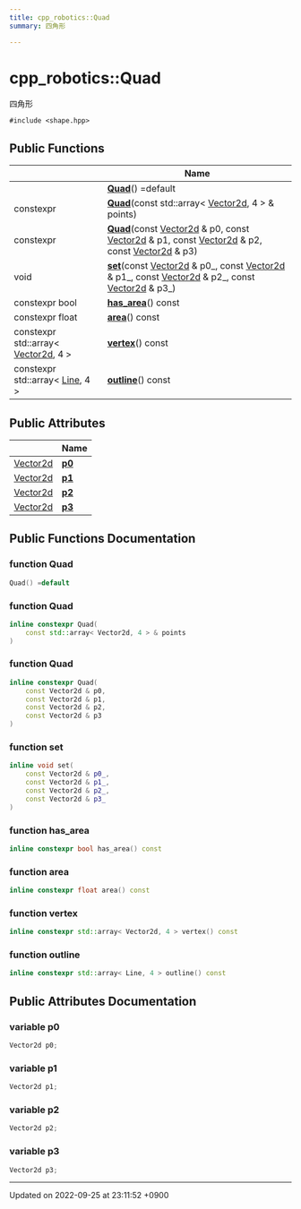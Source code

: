 ```yaml
---
title: cpp_robotics::Quad
summary: 四角形 

---
```


# cpp_robotics::Quad



四角形 


`#include <shape.hpp>`

## Public Functions

|                | Name           |
| -------------- | -------------- |
| | **[Quad](/cpp_robotics_core/doxybook/Classes/structcpp__robotics_1_1Quad/#function-quad)**() =default |
| constexpr | **[Quad](/cpp_robotics_core/doxybook/Classes/structcpp__robotics_1_1Quad/#function-quad)**(const std::array< [Vector2d](/cpp_robotics_core/doxybook/Namespaces/namespacecpp__robotics/#using-vector2d), 4 > & points) |
| constexpr | **[Quad](/cpp_robotics_core/doxybook/Classes/structcpp__robotics_1_1Quad/#function-quad)**(const [Vector2d](/cpp_robotics_core/doxybook/Namespaces/namespacecpp__robotics/#using-vector2d) & p0, const [Vector2d](/cpp_robotics_core/doxybook/Namespaces/namespacecpp__robotics/#using-vector2d) & p1, const [Vector2d](/cpp_robotics_core/doxybook/Namespaces/namespacecpp__robotics/#using-vector2d) & p2, const [Vector2d](/cpp_robotics_core/doxybook/Namespaces/namespacecpp__robotics/#using-vector2d) & p3) |
| void | **[set](/cpp_robotics_core/doxybook/Classes/structcpp__robotics_1_1Quad/#function-set)**(const [Vector2d](/cpp_robotics_core/doxybook/Namespaces/namespacecpp__robotics/#using-vector2d) & p0_, const [Vector2d](/cpp_robotics_core/doxybook/Namespaces/namespacecpp__robotics/#using-vector2d) & p1_, const [Vector2d](/cpp_robotics_core/doxybook/Namespaces/namespacecpp__robotics/#using-vector2d) & p2_, const [Vector2d](/cpp_robotics_core/doxybook/Namespaces/namespacecpp__robotics/#using-vector2d) & p3_) |
| constexpr bool | **[has_area](/cpp_robotics_core/doxybook/Classes/structcpp__robotics_1_1Quad/#function-has-area)**() const |
| constexpr float | **[area](/cpp_robotics_core/doxybook/Classes/structcpp__robotics_1_1Quad/#function-area)**() const |
| constexpr std::array< [Vector2d](/cpp_robotics_core/doxybook/Namespaces/namespacecpp__robotics/#using-vector2d), 4 > | **[vertex](/cpp_robotics_core/doxybook/Classes/structcpp__robotics_1_1Quad/#function-vertex)**() const |
| constexpr std::array< [Line](/cpp_robotics_core/doxybook/Classes/structcpp__robotics_1_1Line/), 4 > | **[outline](/cpp_robotics_core/doxybook/Classes/structcpp__robotics_1_1Quad/#function-outline)**() const |

## Public Attributes

|                | Name           |
| -------------- | -------------- |
| [Vector2d](/cpp_robotics_core/doxybook/Namespaces/namespacecpp__robotics/#using-vector2d) | **[p0](/cpp_robotics_core/doxybook/Classes/structcpp__robotics_1_1Quad/#variable-p0)**  |
| [Vector2d](/cpp_robotics_core/doxybook/Namespaces/namespacecpp__robotics/#using-vector2d) | **[p1](/cpp_robotics_core/doxybook/Classes/structcpp__robotics_1_1Quad/#variable-p1)**  |
| [Vector2d](/cpp_robotics_core/doxybook/Namespaces/namespacecpp__robotics/#using-vector2d) | **[p2](/cpp_robotics_core/doxybook/Classes/structcpp__robotics_1_1Quad/#variable-p2)**  |
| [Vector2d](/cpp_robotics_core/doxybook/Namespaces/namespacecpp__robotics/#using-vector2d) | **[p3](/cpp_robotics_core/doxybook/Classes/structcpp__robotics_1_1Quad/#variable-p3)**  |

## Public Functions Documentation

### function Quad

```cpp
Quad() =default
```


### function Quad

```cpp
inline constexpr Quad(
    const std::array< Vector2d, 4 > & points
)
```


### function Quad

```cpp
inline constexpr Quad(
    const Vector2d & p0,
    const Vector2d & p1,
    const Vector2d & p2,
    const Vector2d & p3
)
```


### function set

```cpp
inline void set(
    const Vector2d & p0_,
    const Vector2d & p1_,
    const Vector2d & p2_,
    const Vector2d & p3_
)
```


### function has_area

```cpp
inline constexpr bool has_area() const
```


### function area

```cpp
inline constexpr float area() const
```


### function vertex

```cpp
inline constexpr std::array< Vector2d, 4 > vertex() const
```


### function outline

```cpp
inline constexpr std::array< Line, 4 > outline() const
```


## Public Attributes Documentation

### variable p0

```cpp
Vector2d p0;
```


### variable p1

```cpp
Vector2d p1;
```


### variable p2

```cpp
Vector2d p2;
```


### variable p3

```cpp
Vector2d p3;
```


-------------------------------

Updated on 2022-09-25 at 23:11:52 +0900